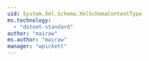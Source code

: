 ```yaml
---
uid: System.Xml.Schema.XmlSchemaContentType
ms.technology: 
  - "dotnet-standard"
author: "mairaw"
ms.author: "mairaw"
manager: "wpickett"
---
```

